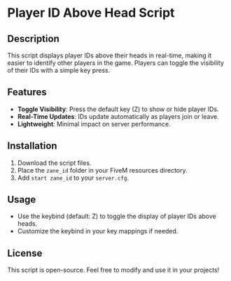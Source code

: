 # Player ID Above Head Script

## Description
This script displays player IDs above their heads in real-time, making it easier to identify other players in the game. Players can toggle the visibility of their IDs with a simple key press.

## Features
- **Toggle Visibility**: Press the default key (Z) to show or hide player IDs.
- **Real-Time Updates**: IDs update automatically as players join or leave.
- **Lightweight**: Minimal impact on server performance.

## Installation
1. Download the script files.
2. Place the `zane_id` folder in your FiveM resources directory.
3. Add `start zane_id` to your `server.cfg`.

## Usage
- Use the keybind (default: Z) to toggle the display of player IDs above heads.
- Customize the keybind in your key mappings if needed.

## License
This script is open-source. Feel free to modify and use it in your projects!
